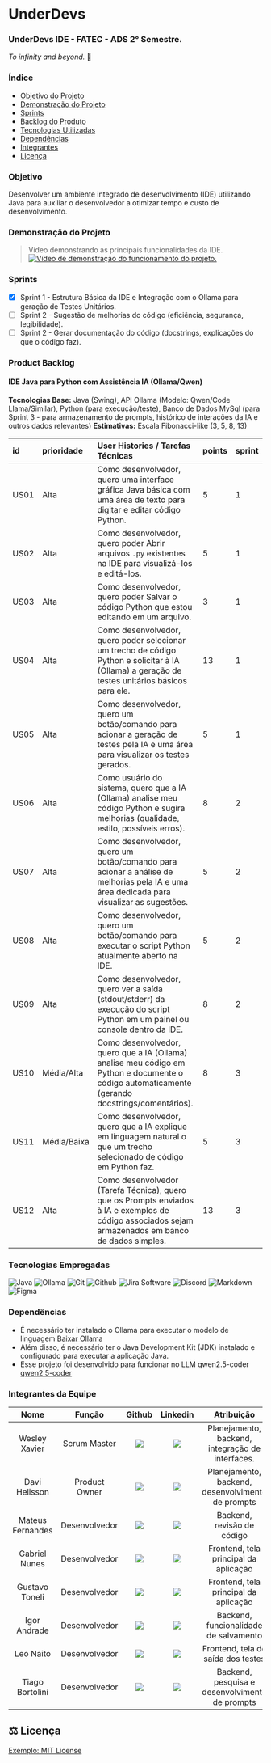 # UnderDevs
### UnderDevs IDE - FATEC - ADS 2° Semestre.
 _To infinity and beyond._ 🚀


### Índice
* [Objetivo do Projeto](#objetivos-do-projeto)
* [Demonstração do Projeto](#demonstração-do-projeto)
* [Sprints](#metas)
* [Backlog do Produto](#product-backlog)
* [Tecnologias Utilizadas](#tecnologias-empregadas)
* [Dependências](#dependências)
* [Integrantes](#integrantes-da-equipe)
* [Licença](#licença)


### Objetivo

Desenvolver um ambiente integrado de desenvolvimento (IDE) utilizando Java para auxiliar o desenvolvedor a otimizar tempo e custo de desenvolvimento.

### Demonstração do Projeto

>Vídeo demonstrando as principais funcionalidades da IDE.
[![Vídeo de demonstração do funcionamento do projeto.](https://img.youtube.com/vi/eVcpcdifMBw/0.jpg)](https://www.youtube.com/watch?v=eVcpcdifMBw)

### Sprints

-   [x] Sprint 1 - Estrutura Básica da IDE e Integração com o Ollama para geração de Testes Unitários.
-   [ ] Sprint 2 - Sugestão de melhorias do código (eficiência, segurança, legibilidade).
-   [ ] Sprint 2 - Gerar documentação do código (docstrings, explicações do que o código faz).

### Product Backlog
#### IDE Java para Python com Assistência IA (Ollama/Qwen)

**Tecnologias Base:** Java (Swing), API Ollama (Modelo: Qwen/Code Llama/Similar), Python (para execução/teste), Banco de Dados MySql (para Sprint 3 - para armazenamento de prompts, histórico de interações da IA e outros dados relevantes)
**Estimativas:** Escala Fibonacci-like (3, 5, 8, 13)

| id   | prioridade | User Histories / Tarefas Técnicas                                                                                                                 | points | sprint |
| :--- | :--------- | :------------------------------------------------------------------------------------------------------------------------------------------------ | :----- | :----- |
| US01 | Alta       | Como desenvolvedor, quero uma interface gráfica Java básica com uma área de texto para digitar e editar código Python.                             | 5      | 1      |
| US02 | Alta       | Como desenvolvedor, quero poder Abrir arquivos `.py` existentes na IDE para visualizá-los e editá-los.                                           | 5      | 1      |
| US03 | Alta       | Como desenvolvedor, quero poder Salvar o código Python que estou editando em um arquivo.                                                           | 3      | 1      |
| US04 | Alta       | Como desenvolvedor, quero poder selecionar um trecho de código Python e solicitar à IA (Ollama) a geração de testes unitários básicos para ele.    | 13     | 1      |
| US05 | Alta       | Como desenvolvedor, quero um botão/comando para acionar a geração de testes pela IA e uma área para visualizar os testes gerados.                   | 5      | 1      |
| US06 | Alta       | Como usuário do sistema, quero que a IA (Ollama) analise meu código Python e sugira melhorias (qualidade, estilo, possíveis erros).                | 8      | 2      |
| US07 | Alta       | Como desenvolvedor, quero um botão/comando para acionar a análise de melhorias pela IA e uma área dedicada para visualizar as sugestões.            | 5      | 2      |
| US08 | Alta       | Como desenvolvedor, quero um botão/comando para executar o script Python atualmente aberto na IDE.                                                  | 5      | 2      |
| US09 | Alta       | Como desenvolvedor, quero ver a saída (stdout/stderr) da execução do script Python em um painel ou console dentro da IDE.                         | 8      | 2      |
| US10 | Média/Alta  | Como desenvolvedor, quero que a IA (Ollama) analise meu código em Python e documente o código automaticamente (gerando docstrings/comentários).  | 8      | 3      |
| US11 | Média/Baixa  | Como desenvolvedor, quero que a IA explique em linguagem natural o que um trecho selecionado de código em Python faz.                                | 5      | 3      |
| US12 | Alta       | Como desenvolvedor (Tarefa Técnica), quero que os Prompts enviados à IA e exemplos de código associados sejam armazenados em banco de dados simples. | 13     | 3      |

### Tecnologias Empregadas

 ![Java](https://img.shields.io/badge/Java-fdfefe?style=for-the-badge&logo=openjdk&logoColor=000000)
 ![Ollama](https://img.shields.io/badge/Ollama-fdfefe?style=for-the-badge&logo=Ollama&logoColor=000000)
 ![Git](https://img.shields.io/badge/Git-fdfefe?style=for-the-badge&logo=git&logoColor=000000)
 ![Github](https://img.shields.io/badge/Github-fdfefe?style=for-the-badge&logo=github&logoColor=000000)
 ![Jira Software](https://img.shields.io/badge/Jira-fdfefe?style=for-the-badge&logo=Jira&logoColor=0064c8)
 ![Discord](https://img.shields.io/badge/Discord-fdfefe?style=for-the-badge&logo=discord)
 ![Markdown](https://img.shields.io/badge/Markdown-fdfefe?style=for-the-badge&logo=markdown&logoColor=2e4053)
 ![Figma](https://img.shields.io/badge/Figma-fdfefe?style=for-the-badge&logo=figma&logoColor=2e4053)

### Dependências

- É necessário ter instalado o Ollama para executar o modelo de linguagem [Baixar Ollama](https://ollama.com/)
- Além disso, é necessário ter o Java Development Kit (JDK) instalado e configurado para executar a aplicação Java.
- Esse projeto foi desenvolvido para funcionar no LLM qwen2.5-coder [qwen2.5-coder](https://ollama.com/library/qwen2.5-coder)

### Integrantes da Equipe

|      Nome      |    Função       |                            Github                             |                           Linkedin                           | Atribuição       |
| :--------------: | :-----------: | :----------------------------------------------------------: | :----------------------------------------------------------: | :----------------: |
| Wesley Xavier | Scrum Master | <a href="https://github.com/Mateus-Frnds"><img src="https://img.shields.io/badge/GitHub-100000?style=for-the-badge&logo=github&logoColor=white"></a> | <a href="https://www.linkedin.com/in/o-mateus-fernandes?utm_source=share&utm_campaign=share_via&utm_content=profile&utm_medium=ios_app"><img src="https://img.shields.io/badge/LinkedIn-0077B5?style=for-the-badge&logo=linkedin&logoColor=white"></a> | Planejamento, backend, integração de interfaces.      |
| Davi Helisson  | Product Owner  | <a href="https://github.com/Matiyyah"><img src="https://img.shields.io/badge/GitHub-100000?style=for-the-badge&logo=github&logoColor=white"></a> | <a href="https://www.linkedin.com/in/matheus-cabral-oliveira-7104b2220/"><img src="https://img.shields.io/badge/LinkedIn-0077B5?style=for-the-badge&logo=linkedin&logoColor=white"></a> | Planejamento, backend, desenvolvimento de prompts |
| Mateus Fernandes   | Desenvolvedor  | <a href="https://github.com/davihelisson"><img src="https://img.shields.io/badge/GitHub-100000?style=for-the-badge&logo=github&logoColor=white"></a> | <a href="https://www.linkedin.com/in/davihelisson/"><img src="https://img.shields.io/badge/LinkedIn-0077B5?style=for-the-badge&logo=linkedin&logoColor=white"></a> | Backend, revisão de código           |
| Gabriel Nunes   | Desenvolvedor  | <a href="https://github.com/gabrielnunes926"><img src="https://img.shields.io/badge/GitHub-100000?style=for-the-badge&logo=github&logoColor=white"></a> | <a href="https://www.linkedin.com/in/gabriel-de-barcelos-nunes-a7a69832a/"><img src="https://img.shields.io/badge/LinkedIn-0077B5?style=for-the-badge&logo=linkedin&logoColor=white"></a> | Frontend, tela principal da aplicação        |
| Gustavo Toneli  | Desenvolvedor  | <a href="https://github.com/G59-Toneli"><img src="https://img.shields.io/badge/GitHub-100000?style=for-the-badge&logo=github&logoColor=white"></a> | <a href="https://www.linkedin.com/in/gustavo-toneli-de-oliveira-b46756228/"><img src="https://img.shields.io/badge/LinkedIn-0077B5?style=for-the-badge&logo=linkedin&logoColor=white"></a> | Frontend, tela principal da aplicação          |
| Igor Andrade    | Desenvolvedor  | <a href="https://github.com/IgorAndrade2024"><img src="https://img.shields.io/badge/GitHub-100000?style=for-the-badge&logo=github&logoColor=white"></a> | <a href="https://www.linkedin.com/in/igor-andrade-b3b434327?utm_source=share&utm_campaign=share_via&utm_content=profile&utm_medium=android_app"><img src="https://img.shields.io/badge/LinkedIn-0077B5?style=for-the-badge&logo=linkedin&logoColor=white"></a> | Backend, funcionalidade de salvamento          |
| Leo Naito    | Desenvolvedor  | <a href="https://github.com/LNaito"><img src="https://img.shields.io/badge/GitHub-100000?style=for-the-badge&logo=github&logoColor=white"></a> | <a href="[LINK_DO_LINKEDIN_DO_LEO_NAITO]"><img src="https://img.shields.io/badge/LinkedIn-0077B5?style=for-the-badge&logo=linkedin&logoColor=white"></a> | Frontend, tela de saída dos testes          |
| Tiago Bortolini   | Desenvolvedor  | <a href="https://github.com/deusimortal"><img src="https://img.shields.io/badge/GitHub-100000?style=for-the-badge&logo=github&logoColor=white"></a> | <a href="https://br.linkedin.com/in/tiago-bortolini-772b162b6/"><img src="https://img.shields.io/badge/LinkedIn-0077B5?style=for-the-badge&logo=linkedin&logoColor=white"></a> | Backend, pesquisa e desenvolvimento de prompts          |

## ⚖️ Licença

[Exemplo: MIT License](https://opensource.org/licenses/MIT)